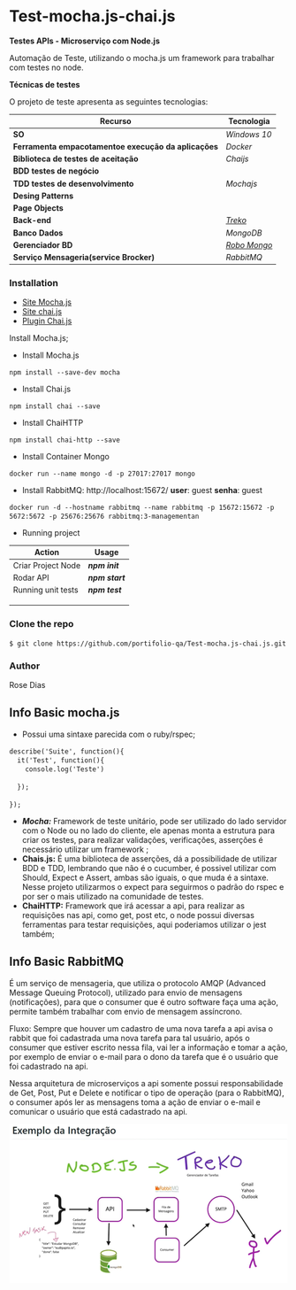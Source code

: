 # Test-mocha.js-chai.js

**Testes APIs - Microserviço com Node.js**

Automação de Teste, utilizando o mocha.js um framework para trabalhar com testes no node.

**Técnicas de testes**

O projeto de teste apresenta as seguintes tecnologias:

| Recurso                                                        | Tecnologia                                                 |
| -------------------------------------------------------------- | ---------------------------------------------------------- |
| **SO**                                                   | *Windows 10*                                             |
| **Ferramenta empacotamentoe execução da aplicações** | *Docker*                                                 |
| **Biblioteca de testes de aceitação**                  | *Chaijs*                                                 |
| **BDD testes de negócio**                               |                                                            |
| **TDD testes de desenvolvimento**                        | *Mochajs*                                                |
| **Desing Patterns**                                      |                                                            |
| **Page Objects**                                         |                                                            |
| **Back-end**                                             | *[Treko](https://github.com/qaninja-academy/treko "Back-end")* |
| **Banco Dados**                                          | *MongoDB*                                                |
| **Gerenciador BD**                                       | *[Robo Mongo](https://robomongo.org/ "Gerenciador de BD")*     |
| **Serviço Mensageria(service Brocker)**                 | *RabbitMQ*                                               |

### Installation

* [Site Mocha.js](https://mochajs.org "Documentation")
* [Site chai.js](https://www.chaijs.com "Documetation")
* [Plugin Chai.js](https://www.chaijs.com/plugins/chai-http "Plugin")

Install Mocha.js;

* Install Mocha.js

```shell
npm install --save-dev mocha
```

* Install Chai.js

```shell
npm install chai --save
```

* Install ChaiHTTP

```shell
npm install chai-http --save
```

* Install Container Mongo

```shell
docker run --name mongo -d -p 27017:27017 mongo
```

* Install RabbitMQ: http://localhost:15672/ **user**: guest **senha**: guest

```shell
docker run -d --hostname rabbitmq --name rabbitmq -p 15672:15672 -p 5672:5672 -p 25676:25676 rabbitmq:3-managementan
```


* Running project

| Action             | Usage                  |
| ------------------ | ---------------------- |
| Criar Project Node | ***npm init*** |
| Rodar API          | ***npm start***      |
| Running unit tests | ***npm test*** |
|                    |                        |
|                    |                        |
|                    |                        |

### Clone the repo

```shell
$ git clone https://github.com/portifolio-qa/Test-mocha.js-chai.js.git
```

### Author

Rose Dias

## Info Basic mocha.js

* Possui uma sintaxe parecida com o ruby/rspec;

```
describe('Suite', function(){
  it('Test', function(){
    console.log('Teste')
  
  });
  
});
```

* ***Mocha:*** Framework de teste unitário, pode ser utilizado do lado servidor com o Node ou no lado do cliente, ele apenas monta a estrutura para criar os testes, para realizar validações, verificações, asserções é necessário utilizar um framework ;
* **Chais.js:** É uma biblioteca de asserções,  dá a possibilidade de utilizar BDD e TDD, lembrando que não é o cucumber, é possivel utilizar com Should, Expect e Assert, ambas são iguais, o que muda é a sintaxe. Nesse projeto utilizarmos  o expect para seguirmos o padrão do rspec e por ser o mais utilizado na comunidade de testes.
* **ChaiHTTP:** Framework que irá acessar a api, para realizar as requisições nas api, como get, post etc, o node possui diversas ferramentas para testar requisições, aqui poderiamos utilizar o jest também;


## Info Basic RabbitMQ

É um serviço de mensageria, que utiliza o protocolo AMQP (Advanced Message Queuing Protocol), utilizado para envio de mensagens (notificações), para que o consumer que é outro software faça uma ação, permite também trabalhar com envio de mensagem assíncrono.

Fluxo: Sempre que houver um cadastro de uma nova tarefa a api avisa o rabbit que foi cadastrada uma nova tarefa para tal usuário, após o consumer que estiver escrito nessa fila, vai ler a informação e tomar a ação, por exemplo de enviar o e-mail para o dono da tarefa que é o usuário que foi cadastrado na api.

Nessa arquitetura de microserviços a api somente possui responsabilidade de Get, Post, Put e Delete e notificar o tipo de operação (para o RabbitMQ), o consumer após ler as mensagens toma a ação de enviar o e-mail e comunicar o usuário que está cadastrado na api.

![1654794560945](image/README/1654794560945.png)

